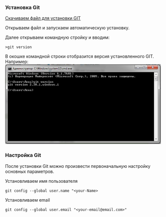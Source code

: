 ### Установка Git

[Скачиваем файл для установки GIT](https://git-scm.com/downloads)

Открываем файл и запускаем автоматическую установку.

Далее открываем командную стройку и вводим:

``` 
>git version 
```
В окошке командной строки отобразится версия установленного GIT.
Например:
![git-version](./gitvers.jpg)

### Настройка Git

После установки Git можно произвести первоначальную настройку основных параметров.

Установливаем имя пользователя
```
git config --global user.name "<your-Name>
```
Установливаем email
```
git config --global user.email "<your-email@email.com>"
```